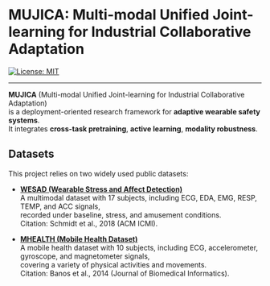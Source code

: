 # MUJICA: Multi-modal Unified Joint-learning for Industrial Collaborative Adaptation

[![License: MIT](https://img.shields.io/badge/License-MIT-yellow.svg)](LICENSE)

---

**MUJICA** (Multi-modal Unified Joint-learning for Industrial Collaborative Adaptation)  
is a deployment-oriented research framework for **adaptive wearable safety systems**.  
It integrates **cross-task pretraining**, **active learning**, **modality robustness**.  

## Datasets

This project relies on two widely used public datasets:

- **[WESAD (Wearable Stress and Affect Detection)](https://doi.org/10.24432/C5TG7C)**  
  A multimodal dataset with 17 subjects, including ECG, EDA, EMG, RESP, TEMP, and ACC signals,  
  recorded under baseline, stress, and amusement conditions.  
  Citation: Schmidt et al., 2018 (ACM ICMI).  

- **[MHEALTH (Mobile Health Dataset)](https://archive.ics.uci.edu/dataset/319/mhealth+dataset)**  
  A mobile health dataset with 10 subjects, including ECG, accelerometer, gyroscope, and magnetometer signals,  
  covering a variety of physical activities and movements.  
  Citation: Banos et al., 2014 (Journal of Biomedical Informatics).  
